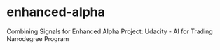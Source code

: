 # enhanced-alpha
Combining Signals for Enhanced Alpha Project: Udacity - AI for Trading Nanodegree Program
